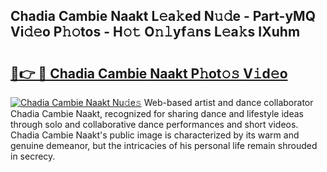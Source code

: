 ## Chadia Cambie Naakt L𝚎a𝚔ed N𝚞𝚍e - Part-yMQ Vi𝚍𝚎o P𝚑𝚘tos - H𝚘𝚝 O𝚗𝚕yf𝚊ns L𝚎a𝚔s IXuhm

# <h2><a href="http://kfasyp.oniu.top/?m=Chadia+Cambie+Naakt">🔗👉 🔴 Chadia Cambie Naakt P𝚑ot𝚘𝚜 V𝚒d𝚎o</a></h2>

[![Chadia Cambie Naakt Nu𝚍e𝚜](https://i.imgur.com/0qMVB7G.gif)](http://kfasyp.oniu.top/?m=Chadia+Cambie+Naakt)
Web-based artist and dance collaborator Chadia Cambie Naakt, recognized for sharing dance and lifestyle ideas through solo and collaborative dance performances and short videos. Chadia Cambie Naakt's public image is characterized by its warm and genuine demeanor, but the intricacies of his personal life remain shrouded in secrecy.  
